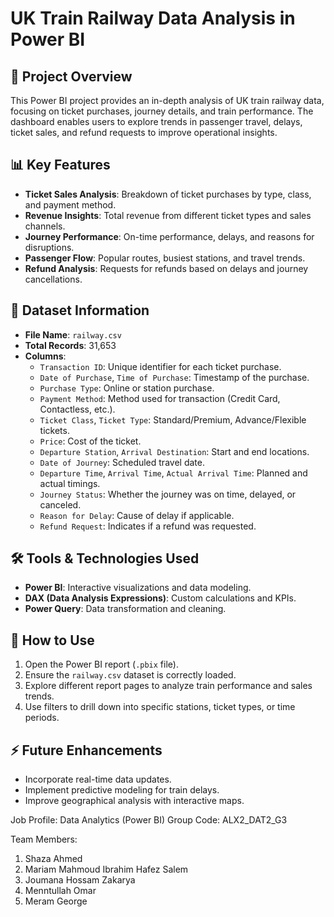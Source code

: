 # UK Train Railway Data Analysis in Power BI

## 📌 Project Overview  
This Power BI project provides an in-depth analysis of UK train railway data, focusing on ticket purchases, journey details, and train performance. The dashboard enables users to explore trends in passenger travel, delays, ticket sales, and refund requests to improve operational insights.

## 📊 Key Features  
- **Ticket Sales Analysis**: Breakdown of ticket purchases by type, class, and payment method.
- **Revenue Insights**: Total revenue from different ticket types and sales channels.
- **Journey Performance**: On-time performance, delays, and reasons for disruptions.
- **Passenger Flow**: Popular routes, busiest stations, and travel trends.
- **Refund Analysis**: Requests for refunds based on delays and journey cancellations.

## 📂 Dataset Information  
- **File Name**: `railway.csv`
- **Total Records**: 31,653
- **Columns**:
  - `Transaction ID`: Unique identifier for each ticket purchase.
  - `Date of Purchase`, `Time of Purchase`: Timestamp of the purchase.
  - `Purchase Type`: Online or station purchase.
  - `Payment Method`: Method used for transaction (Credit Card, Contactless, etc.).
  - `Ticket Class`, `Ticket Type`: Standard/Premium, Advance/Flexible tickets.
  - `Price`: Cost of the ticket.
  - `Departure Station`, `Arrival Destination`: Start and end locations.
  - `Date of Journey`: Scheduled travel date.
  - `Departure Time`, `Arrival Time`, `Actual Arrival Time`: Planned and actual timings.
  - `Journey Status`: Whether the journey was on time, delayed, or canceled.
  - `Reason for Delay`: Cause of delay if applicable.
  - `Refund Request`: Indicates if a refund was requested.

## 🛠️ Tools & Technologies Used  
- **Power BI**: Interactive visualizations and data modeling.
- **DAX (Data Analysis Expressions)**: Custom calculations and KPIs.
- **Power Query**: Data transformation and cleaning.

## 🚀 How to Use  
1. Open the Power BI report (`.pbix` file).
2. Ensure the `railway.csv` dataset is correctly loaded.
3. Explore different report pages to analyze train performance and sales trends.
4. Use filters to drill down into specific stations, ticket types, or time periods.

## ⚡ Future Enhancements  
- Incorporate real-time data updates.
- Implement predictive modeling for train delays.
- Improve geographical analysis with interactive maps.


Job Profile: Data Analytics (Power BI)
Group Code: ALX2_DAT2_G3

Team Members:
1. Shaza Ahmed
2. Mariam Mahmoud Ibrahim Hafez Salem
3. Joumana Hossam Zakarya
4. Menntullah Omar
5. Meram George





